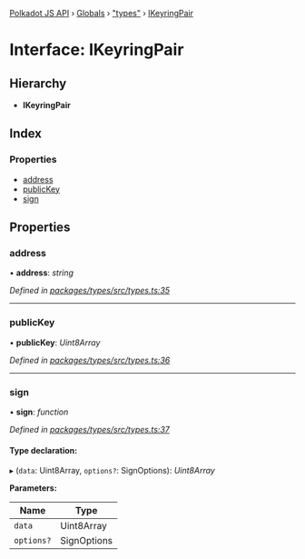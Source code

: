 [Polkadot JS API](../README.md) › [Globals](../globals.md) › ["types"](../modules/_types_.md) › [IKeyringPair](_types_.ikeyringpair.md)

# Interface: IKeyringPair

## Hierarchy

* **IKeyringPair**

## Index

### Properties

* [address](_types_.ikeyringpair.md#address)
* [publicKey](_types_.ikeyringpair.md#publickey)
* [sign](_types_.ikeyringpair.md#sign)

## Properties

###  address

• **address**: *string*

*Defined in [packages/types/src/types.ts:35](https://github.com/polkadot-js/api/blob/7ef945d15b/packages/types/src/types.ts#L35)*

___

###  publicKey

• **publicKey**: *Uint8Array*

*Defined in [packages/types/src/types.ts:36](https://github.com/polkadot-js/api/blob/7ef945d15b/packages/types/src/types.ts#L36)*

___

###  sign

• **sign**: *function*

*Defined in [packages/types/src/types.ts:37](https://github.com/polkadot-js/api/blob/7ef945d15b/packages/types/src/types.ts#L37)*

#### Type declaration:

▸ (`data`: Uint8Array, `options?`: SignOptions): *Uint8Array*

**Parameters:**

Name | Type |
------ | ------ |
`data` | Uint8Array |
`options?` | SignOptions |
